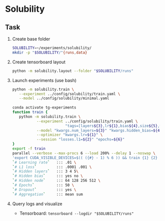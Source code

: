 # Solubility

## Task

1. Create base folder
    ```bash
    SOLUBILITY=~/experiments/solubility/
    mkdir -p "$SOLUBILITY/"{runs,data}
    ```

2. Create tensorboard layout
    ```bash
    python -m solubility.layout --folder "$SOLUBILITY/runs"
    ```
    
3. Launch experiments (use bash)
    ```bash
    python -m solubility.train \
       --experiment ../config/solubility/train.yaml \
       --model ../config/solubility/minimal.yaml
       
    conda activate tg-experiments
    function train {
       python -m solubility.train \
               --experiment ../config/solubility/train.yaml \
                            "tags=[layers${3},lr${1},bias${4},size${5},wd${2},dr${7},e${6},${8}]" \
               --model "kwargs.num_layers=${3}" "kwargs.hidden_bias=${4}" "kwargs.hidden_node=${5}" "kwargs.dropout=${6}" "kwargs.aggregation=${8}"\
               --optimizer "kwargs.lr=${1}" \
               --session "losses.l1=${2}" "epochs=${6}"
    }    
    export -f train
    parallel --verbose --max-procs 6 --load 200% --delay 1 --noswap \
    'export CUDA_VISIBLE_DEVICES=$(( ({#} - 1) % 6 )) && train {1} {2} {3} {4} {5} {6} {7} {8}' \
    `# Learning rate`   ::: .01 \
    `# L1 loss`         ::: .0001 .001 \
    `# Hidden layers`   ::: 3 4 5\
    `# Hidden bias`     ::: yes no \
    `# Hidden node`     ::: 64 128 256 512 \
    `# Epochs`          ::: 50 \
    `# Dropout`         ::: yes \
    `# Aggregation`     ::: mean sum
    ```

6. Query logs and visualize
   - Tensorboard: `tensorboard --logdir "$SOLUBILITY/runs"`
